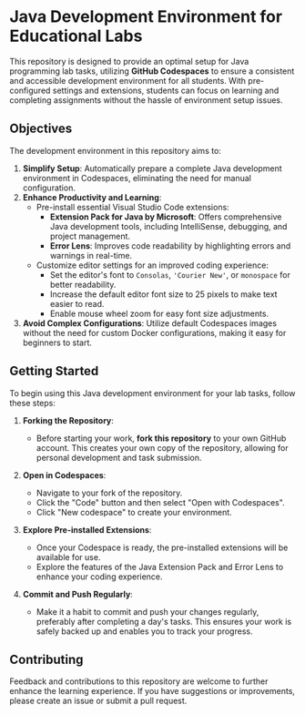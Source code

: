 # Java Development Environment for Educational Labs

This repository is designed to provide an optimal setup for Java programming lab tasks, utilizing **GitHub Codespaces** to ensure a consistent and accessible development environment for all students. With pre-configured settings and extensions, students can focus on learning and completing assignments without the hassle of environment setup issues.

## Objectives

The development environment in this repository aims to:

1. **Simplify Setup**: Automatically prepare a complete Java development environment in Codespaces, eliminating the need for manual configuration.
2. **Enhance Productivity and Learning**:
   - Pre-install essential Visual Studio Code extensions:
     - **Extension Pack for Java by Microsoft**: Offers comprehensive Java development tools, including IntelliSense, debugging, and project management.
     - **Error Lens**: Improves code readability by highlighting errors and warnings in real-time.
   - Customize editor settings for an improved coding experience:
     - Set the editor's font to `Consolas`, `'Courier New'`, or `monospace` for better readability.
     - Increase the default editor font size to 25 pixels to make text easier to read.
     - Enable mouse wheel zoom for easy font size adjustments.
3. **Avoid Complex Configurations**: Utilize default Codespaces images without the need for custom Docker configurations, making it easy for beginners to start.

## Getting Started

To begin using this Java development environment for your lab tasks, follow these steps:

1. **Forking the Repository**:
   - Before starting your work, **fork this repository** to your own GitHub account. This creates your own copy of the repository, allowing for personal development and task submission.
   
2. **Open in Codespaces**:
   - Navigate to your fork of the repository.
   - Click the "Code" button and then select "Open with Codespaces".
   - Click "New codespace" to create your environment.

3. **Explore Pre-installed Extensions**:
   - Once your Codespace is ready, the pre-installed extensions will be available for use.
   - Explore the features of the Java Extension Pack and Error Lens to enhance your coding experience.

4. **Commit and Push Regularly**:
   - Make it a habit to commit and push your changes regularly, preferably after completing a day's tasks. This ensures your work is safely backed up and enables you to track your progress.

## Contributing

Feedback and contributions to this repository are welcome to further enhance the learning experience. If you have suggestions or improvements, please create an issue or submit a pull request.
